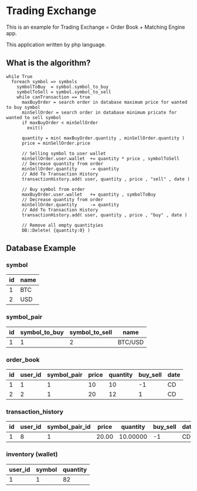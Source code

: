 # Trading Exchange
This is an example for Trading Exchange = Order Book + Matching Engine app.

This application written by php language.

## What is the algorithm?
```
while True
  foreach symbol => symbols
    symbolToBuy  = symbol.symbol_to_buy
    symbolToSell = symbol.symbol_to_sell
    while canTransaction == true
      maxBuyOrder = search order in database maximum price for wanted to buy symbol
      minSellOrder = search order in database minimum pricate for wanted to sell symbol
      if maxBuyOrder < minSellOrder
        exit()
      
      quantity = min( maxBuyOrder.quantity , minSellOrder.quantity )
      price = minSellOrder.price

      // Selling symbol to user wallet
      minSellOrder.user.wallet  += quantity * price , symbolToSell
      // Decrease quantity from order
      minSellOrder.quantity     -= quantity
      // Add To Transaction History
      transactionHistory.add( user, quantity , price , "sell" , date )

      // Buy symbol from order
      maxBuyOrder.user.wallet   += quantity , symbolToBuy
      // Decrease quantity from order
      minSellOrder.quantity     -= quantity
      // Add To Transaction History
      transactionHistory.add( user, quantity , price , "buy" , date )

      // Remove all empty quantityies
      DB::Delete( {quantity:0} )

```


## Database Example

### symbol

| id | name |
|----|------|
| 1  | BTC  |
| 2  | USD  |

### symbol_pair

| id | symbol_to_buy | symbol_to_sell | name        |
|----|---------------|----------------|-------------|
| 1  |    1          |    2           |   BTC/USD   |

### order_book


| id | user_id | symbol_pair | price | quantity | buy_sell | date |
|----|---------|-------------|-------|----------|----------|------|
| 1  |    1    | 1           | 10    | 10       |   -1     |  CD  |
| 2  |    2    | 1           | 20    | 12       |    1     |  CD  |


### transaction_history
| id | user_id | symbol_pair_id | price | quantity | buy_sell | date |
|----|---------|----------------|-------|----------|----------|------|
| 1  |    8    |        1       | 20.00 | 10.00000 |    -1    |  CD  |


### inventory (wallet)
| user_id | symbol | quantity |
|---------|--------|----------|
|    1    |   1    |   82     |
   
